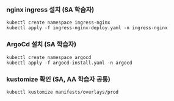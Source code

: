 ### nginx ingress 설치 (SA 학습자)
~~~
kubectl create namespace ingress-nginx
kubectl apply -f ingress-nginx-deploy.yaml -n ingress-nginx
~~~

### ArgoCd 설치 (SA 학습자)
~~~
kubectl create namespace argocd
kubectl apply -f argocd-install.yaml -n argocd
~~~

### kustomize 확인 (SA, AA 학습자 공통)
~~~
kubectl kustomize manifests/overlays/prod
~~~
